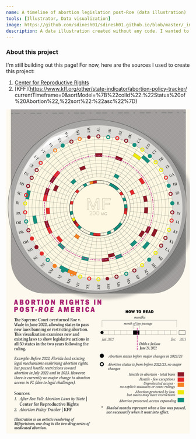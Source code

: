 ```yaml
---
name: A timeline of abortion legislation post-Roe (data illustration)
tools: [Illustrator, Data visualization]
image: https://github.com/sdinesh01/sdinesh01.github.io/blob/master/_images/govt390_reproviz.jpg?raw=true
description: A data illustration created without any code. I wanted to experiment with temporal data and vector art and get some Illustrator practice in.  
---
```

### About this project
I'm still building out this page! For now, here are the sources I used to create this project: 
1. [Center for Reproductive Rights](https://reproductiverights.org/maps/abortion-laws-by-state/)
2. [KFF](https://www.kff.org/other/state-indicator/abortion-policy-tracker/ currentTimeframe=0&sortModel=%7B%22colId%22:%22Status%20of%20Abortion%22,%22sort%22:%22asc%22%7D)

![Data illustration](https://github.com/sdinesh01/sdinesh01.github.io/blob/master/_images/govt390_reproviz.jpg)
